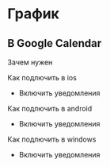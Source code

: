 # График 
## В Google Calendar 

Зачем нужен 

Как подлючить в ios 
+ Включить уведомления


Как подлючить в android
+ Включить уведомления


Как подлючить в windows
+ Включить уведомления

